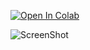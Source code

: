 [![Open In Colab](https://colab.research.google.com/assets/colab-badge.svg)](https://colab.research.google.com/drive/13bnsZNQYtcytnr7rXOTEway8oP-Tdo5Y#scrollTo=3SKe71uqDmXn)

![ScreenShot](../Genie/SDv2-gui.png)
